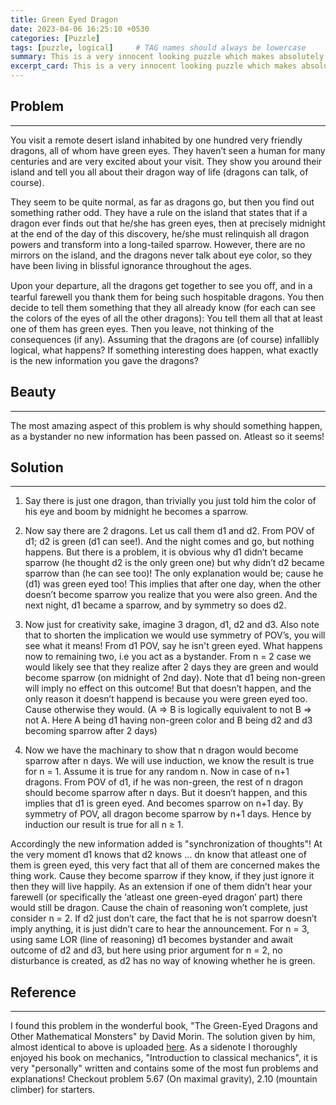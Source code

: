 ```yaml
---
title: Green Eyed Dragon
date: 2023-04-06 16:25:10 +0530
categories: [Puzzle]
tags: [puzzle, logical]     # TAG names should always be lowercase
summary: This is a very innocent looking puzzle which makes absolutely no sense until it does!
excerpt_card: This is a very innocent looking puzzle which makes absolutely no sense until it does!
---
```


## Problem

---

You visit a remote desert island inhabited by one hundred very friendly dragons, all of whom have green eyes. They haven’t seen a human for many centuries and are very excited about your visit. They show you around their island and tell you all about their dragon way of life (dragons can talk, of course).

They seem to be quite normal, as far as dragons go, but then you find out something rather odd. They have a rule on the island that states that if a dragon ever finds out that he/she has green eyes, then at precisely midnight at the end of the day of this discovery, he/she must relinquish all dragon powers and transform into a long-tailed sparrow. However, there are no mirrors on the island, and the dragons never talk about eye color, so they have been living in blissful ignorance throughout the ages. 

Upon your departure, all the dragons get together to see you oﬀ, and in a tearful farewell you thank them for being such hospitable dragons. You then decide to tell them something that they all already know (for each can see the colors of the eyes of all the other dragons): You tell them all that at least one of them has green eyes. Then you leave, not thinking of the consequences (if any). Assuming that the dragons are (of course) infallibly logical, what happens? If something interesting does happen, what exactly is the new information you gave the dragons?

## Beauty

---

The most amazing aspect of this problem is why should something happen, as a bystander no new information has been passed on. Atleast so it seems!

## Solution

---

1. Say there is just one dragon, than trivially you just told him the color of his eye and boom by midnight he becomes a sparrow.

2. Now say there are 2 dragons. Let us call them d1 and d2. From POV of d1; d2 is green (d1 can see!). And the night comes and go, but nothing happens. But there is a problem, it is obvious why d1 didn’t became sparrow (he thought d2 is the only green one) but why didn’t d2 became sparrow than (he can see too)! The only explanation would be; cause he (d1) was green eyed too! This implies that after one day, when the other doesn’t become sparrow you realize that you were also green. And the next night, d1 became a sparrow, and by symmetry so does d2.

3. Now just for creativity sake, imagine 3 dragon, d1, d2 and d3. Also note that to shorten the implication we would use symmetry of POV’s, you will see what it means! From d1 POV, say he isn't green eyed. What happens now to remaining two, i.e you act as a bystander. From n = 2 case we would likely see that they realize after 2 days they are green and would become sparrow (on midnight of 2nd day). Note that d1 being non-green will imply no effect on this outcome! But that doesn’t happen, and the only reason it doesn’t happend is because you were green eyed too. Cause otherwise they would. (A ⇒ B is logically equivalent to not B ⇒ not A. Here A being d1 having non-green color and B being d2 and d3 becoming sparrow after 2 days)

4. Now we have the machinary to show that n dragon would become sparrow after n days. We will use induction, we know the result is true for n = 1. Assume it is true for any random n. Now in case of n+1 dragons. From POV of d1, if he was non-green, the rest of n dragon should become sparrow after n days. But it doesn’t happen, and this implies that d1 is green eyed. And becomes sparrow on n+1 day. By symmetry of POV, all dragon become sparrow by n+1 days. Hence by induction our result is true for all n ≥ 1.

Accordingly the new information added is "synchronization of thoughts"! At the very moment d1 knows that d2 knows … dn know that atleast one of them is green eyed, this very fact that all of them are concerned makes the thing work. Cause they become sparrow if they know, if they just ignore it then they will live happily. As an extension if one of them didn’t hear your farewell (or specifically the ‘atleast one green-eyed dragon’ part) there would still be dragon. Cause the chain of reasoning won’t complete, just consider n = 2. If d2 just don’t care, the fact that he is not sparrow doesn’t imply anything, it is just didn’t care to hear the announcement. For n = 3, using same LOR (line of reasoning) d1 becomes bystander and await outcome of d2 and d3, but here using prior argument for n = 2, no disturbance is created, as d2 has no way of knowing whether he is green.

## Reference

---

I found this problem in the wonderful book, "The Green-Eyed Dragons and Other Mathematical Monsters" by David Morin. The solution given by him, almost identical to above is uploaded [here](https://www.physics.harvard.edu/files/sol2.pdf). As a sidenote I thoroughly enjoyed his book on mechanics, "Introduction to classical mechanics", it is very "personally" written and contains some of the most fun problems and explanations! Checkout problem 5.67 (On maximal gravity), 2.10 (mountain climber) for starters.
